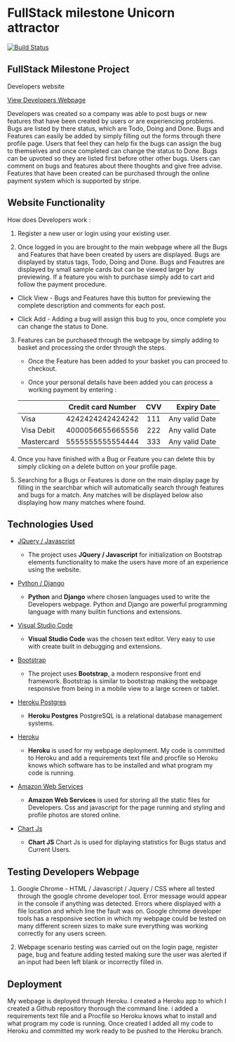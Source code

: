 # FullStack milestone Unicorn attractor

[![Build Status](https://travis-ci.org/rtreagus/Final-project-unicorn-attractor-DONT-DELETE.svg?branch=master)](https://travis-ci.org/rtreagus/Final-project-unicorn-attractor-DONT-DELETE)

## FullStack Milestone Project

Developers website 


[View Developers Webpage](https://unicornapp-milestone-project.herokuapp.com/)

Developers was created so a company was able to post bugs or new features that have been created by users or are experiencing problems. Bugs are listed by there status, which are Todo, Doing and Done. Bugs and Features can easily be added by simply filling out the forms through there profile page. Users that feel they can help fix the bugs can assign the bug to themselves and once completed can change the status to Done. Bugs can be upvoted so they are listed first before other other bugs. Users can comment on bugs and features about there thoughts and give free advise.  Features that have been created can be purchased through the online payment system which is supported by stripe.  
 
## Website Functionality

How does Developers work : 

 1. Register a new user or login using your existing user.

 2. Once logged in you are brought to the main webpage where all the Bugs and Features that have been created by users are displayed. Bugs are displayed by status tags, Todo, Doing and Done. Bugs and Feautres are displayed by small sample cards but can be viewed larger by previewing. If a feature you wish to purchase simply add to cart and follow the payment procedure.

* Click View - Bugs and Features have this button for previewing the complete description and comments for each post.

* Click Add - Adding a bug will assign this bug to you, once complete you can change the status to Done.

 3. Features can be purchased through the webpage by simply adding to basket and processing the order through the steps.

    * Once the Feature has been added to your basket you can proceed to checkout.

    * Once your personal details have been added you can process a working payment by entering :

    |  |Credit card Number |  CVV | Expiry Date   |
    |--| ------------------ |:----:|--------------:|
    | Visa | 4242424242424242   | 111  | Any valid Date|
    | Visa Debit | 4000056655665556   | 222  | Any valid Date|
    | Mastercard | 5555555555554444   | 333  | Any valid Date|

   

 4. Once you have finished with a Bug or Feature you can delete this by simply clicking on a delete button on your profile page.

 5. Searching for a Bugs or Features is done on the main display page by filling in the searchbar which will automatically search through features and bugs for a match. Any matches will be displayed below also displaying how many matches where found.


## Technologies Used


- [JQuery / Javascript](https://jquery.com)
    - The project uses **JQuery / Javascript** for initialization on Bootstrap elements functionality to make the users have more of an experience using the website. 

- [Python / Django](https://www.python.org/)
    -  **Python** and **Django**  where chosen languages used to write the Developers webpage. Python and Django are powerful programming language with many builtin functions and extensions. 

- [Visual Studio Code](https://code.visualstudio.com/)
    - **Visual Studio Code** was the chosen text editor. Very easy to use with create built in debugging and extensions.

- [Bootstrap](https://getbootstrap.com/)
    - The project uses **Bootstrap**, a modern responsive front end framework. Bootstrap is similar to bootstrap making the webpage responsive from being in a mobile view to a large screen or tablet.

- [Heroku Postgres](https://www.heroku.com/postgres)
    -  **Heroku Postgres** PostgreSQL is a relational database management systems. 

- [Heroku](https://id.heroku.com/login)
    -  **Heroku** is used for my webpage deployment. My code is committed to Heroku and add a requirements text file and procfile so Heroku knows which software has to be installed and what program my code is running.

- [Amazon Web Services](https://aws.amazon.com/)
    -  **Amazon Web Services** is used for storing all the static files for Developers. Css and javascript for the page running and styling and profile photos are stored online.

- [Chart Js](https://www.chartjs.org/)
    -  **Chart JS** Chart Js is used for diplaying statistics for Bugs status and Current Users.

## Testing Developers Webpage

1. Google Chrome - HTML / Javascript / Jquery / CSS where all tested through the google chrome developer tool. Error message would appear in the console if anything was detected. Errors where displayed with a file location and which line the fault was on. Google chrome developer tools has a responsive section in which my webpage could be tested on many different screen sizes to make sure everything was working correctly for any users screen. 

2. Webpage scenario testing was carried out on the login page, register page, bug and feature adding tested making sure the user was alerted if an input had been left blank or incorrectly filled in.



## Deployment

My webpage is deployed through Heroku. I created a Heroku app to which I created a Github repository thorough the command line. i added a requirements text file and a Procfile so Heroku knows what to install and what program my code is running. Once created I added all my code to Heroku and committed my work ready to be pushed to the Heroku branch. 